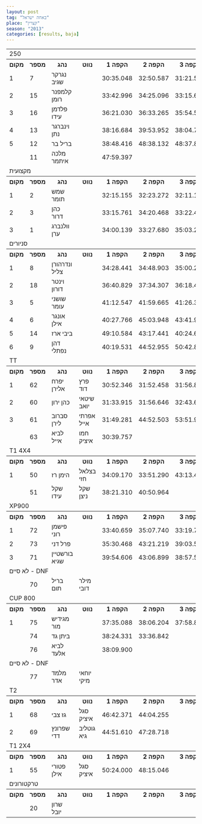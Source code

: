 ```yaml
---
layout: post
tag: "באחה ישראל"
place: "קצרין"
season: "2013"
categories: [results, baja]
---
```

<table class="line_color">
<tr>
    <td colspan="99" class="title_font">250</td>
</tr>
<tr class="rnkh_bkcolor">
    <th class="rnkh_font">מקום</th>
    <th class="rnkh_font">מספר</th>
    <th class="rnkh_font">נהג</th>
    <th class="rnkh_font">נווט</th>
    <th class="rnkh_font">הקפה 1</th>
    <th class="rnkh_font">הקפה 2</th>
    <th class="rnkh_font">הקפה 3</th>
    <th class="rnkh_font">זמן</th>
    <th class="rnkh_font">פער</th>
</tr>
<tr class="rnk_bkcolor">
    <td class="rnk_font">1</td>
    <td class="rnk_font">7</td>
    <td class="rnk_font">נגרקר שגיב</td>
    <td class="rnk_font"></td>
    <td class="rnk_font">30:35.048</td>
    <td class="rnk_font">32:50.587</td>
    <td class="rnk_font">31:21.597</td>
    <td class="rnk_font">01:34:47.232</td>
    <td class="rnk_font"></td>
</tr>
<tr class="rnk_bkcolor">
    <td class="rnk_font">2</td>
    <td class="rnk_font">15</td>
    <td class="rnk_font">קלמפנר רומן</td>
    <td class="rnk_font"></td>
    <td class="rnk_font">33:42.996</td>
    <td class="rnk_font">34:25.096</td>
    <td class="rnk_font">33:15.606</td>
    <td class="rnk_font">01:41:23.698</td>
    <td class="rnk_font">6:36.466</td>
</tr>
<tr class="rnk_bkcolor">
    <td class="rnk_font">3</td>
    <td class="rnk_font">16</td>
    <td class="rnk_font">פלדמן עידו</td>
    <td class="rnk_font"></td>
    <td class="rnk_font">36:21.030</td>
    <td class="rnk_font">36:33.265</td>
    <td class="rnk_font">35:54.533</td>
    <td class="rnk_font">01:48:48.828</td>
    <td class="rnk_font">14:01.596</td>
</tr>
<tr class="rnk_bkcolor">
    <td class="rnk_font">4</td>
    <td class="rnk_font">13</td>
    <td class="rnk_font">וינברגר נתן</td>
    <td class="rnk_font"></td>
    <td class="rnk_font">38:16.684</td>
    <td class="rnk_font">39:53.952</td>
    <td class="rnk_font">38:04.722</td>
    <td class="rnk_font">01:56:15.358</td>
    <td class="rnk_font">21:28.126</td>
</tr>
<tr class="rnk_bkcolor">
    <td class="rnk_font">5</td>
    <td class="rnk_font">12</td>
    <td class="rnk_font">בריל בר</td>
    <td class="rnk_font"></td>
    <td class="rnk_font">38:48.416</td>
    <td class="rnk_font">48:38.132</td>
    <td class="rnk_font">48:37.892</td>
    <td class="rnk_font">02:16:04.440</td>
    <td class="rnk_font">41:17.208</td>
</tr>
<tr class="rnk_bkcolor">
    <td class="rnk_font"></td>
    <td class="rnk_font">11</td>
    <td class="rnk_font">מלכה איתמר</td>
    <td class="rnk_font"></td>
    <td class="rnk_font">47:59.397</td>
    <td class="rnk_font"></td>
    <td class="rnk_font"></td>
    <td class="rnk_font"></td>
    <td class="rnk_font"></td>
</tr>
<tr>
    <td colspan="99" class="title_font">מקצועית</td>
</tr>
<tr class="rnkh_bkcolor">
    <th class="rnkh_font">מקום</th>
    <th class="rnkh_font">מספר</th>
    <th class="rnkh_font">נהג</th>
    <th class="rnkh_font">נווט</th>
    <th class="rnkh_font">הקפה 1</th>
    <th class="rnkh_font">הקפה 2</th>
    <th class="rnkh_font">הקפה 3</th>
    <th class="rnkh_font">זמן</th>
    <th class="rnkh_font">פער</th>
</tr>
<tr class="rnk_bkcolor">
    <td class="rnk_font">1</td>
    <td class="rnk_font">2</td>
    <td class="rnk_font">שמש תומר</td>
    <td class="rnk_font"></td>
    <td class="rnk_font">32:15.155</td>
    <td class="rnk_font">32:23.272</td>
    <td class="rnk_font">32:11.169</td>
    <td class="rnk_font">01:36:49.596</td>
    <td class="rnk_font"></td>
</tr>
<tr class="rnk_bkcolor">
    <td class="rnk_font">2</td>
    <td class="rnk_font">3</td>
    <td class="rnk_font">כהן דרור</td>
    <td class="rnk_font"></td>
    <td class="rnk_font">33:15.761</td>
    <td class="rnk_font">34:20.468</td>
    <td class="rnk_font">33:22.467</td>
    <td class="rnk_font">01:40:58.696</td>
    <td class="rnk_font">4:09.100</td>
</tr>
<tr class="rnk_bkcolor">
    <td class="rnk_font">3</td>
    <td class="rnk_font">1</td>
    <td class="rnk_font">וולנברג ערן</td>
    <td class="rnk_font"></td>
    <td class="rnk_font">34:00.139</td>
    <td class="rnk_font">33:27.680</td>
    <td class="rnk_font">35:03.254</td>
    <td class="rnk_font">01:42:31.073</td>
    <td class="rnk_font">5:41.477</td>
</tr>
<tr>
    <td colspan="99" class="title_font">סניורים</td>
</tr>
<tr class="rnkh_bkcolor">
    <th class="rnkh_font">מקום</th>
    <th class="rnkh_font">מספר</th>
    <th class="rnkh_font">נהג</th>
    <th class="rnkh_font">נווט</th>
    <th class="rnkh_font">הקפה 1</th>
    <th class="rnkh_font">הקפה 2</th>
    <th class="rnkh_font">הקפה 3</th>
    <th class="rnkh_font">זמן</th>
    <th class="rnkh_font">פער</th>
</tr>
<tr class="rnk_bkcolor">
    <td class="rnk_font">1</td>
    <td class="rnk_font">8</td>
    <td class="rnk_font">ונדרהורן צליל</td>
    <td class="rnk_font"></td>
    <td class="rnk_font">34:28.441</td>
    <td class="rnk_font">34:48.903</td>
    <td class="rnk_font">35:00.292</td>
    <td class="rnk_font">01:44:17.636</td>
    <td class="rnk_font"></td>
</tr>
<tr class="rnk_bkcolor">
    <td class="rnk_font">2</td>
    <td class="rnk_font">18</td>
    <td class="rnk_font">וינטר דורון</td>
    <td class="rnk_font"></td>
    <td class="rnk_font">36:40.829</td>
    <td class="rnk_font">37:34.307</td>
    <td class="rnk_font">36:18.491</td>
    <td class="rnk_font">01:50:33.627</td>
    <td class="rnk_font">6:15.991</td>
</tr>
<tr class="rnk_bkcolor">
    <td class="rnk_font">3</td>
    <td class="rnk_font">5</td>
    <td class="rnk_font">שושני עומר</td>
    <td class="rnk_font"></td>
    <td class="rnk_font">41:12.547</td>
    <td class="rnk_font">41:59.665</td>
    <td class="rnk_font">41:26.394</td>
    <td class="rnk_font">02:04:38.606</td>
    <td class="rnk_font">20:20.970</td>
</tr>
<tr class="rnk_bkcolor">
    <td class="rnk_font">4</td>
    <td class="rnk_font">6</td>
    <td class="rnk_font">אונגר אילן</td>
    <td class="rnk_font"></td>
    <td class="rnk_font">40:27.766</td>
    <td class="rnk_font">45:03.948</td>
    <td class="rnk_font">43:41.997</td>
    <td class="rnk_font">02:09:13.711</td>
    <td class="rnk_font">24:56.075</td>
</tr>
<tr class="rnk_bkcolor">
    <td class="rnk_font">5</td>
    <td class="rnk_font">14</td>
    <td class="rnk_font">ביבי ארז</td>
    <td class="rnk_font"></td>
    <td class="rnk_font">49:10.584</td>
    <td class="rnk_font">43:17.441</td>
    <td class="rnk_font">40:24.681</td>
    <td class="rnk_font">02:12:52.706</td>
    <td class="rnk_font">28:35.070</td>
</tr>
<tr class="rnk_bkcolor">
    <td class="rnk_font">6</td>
    <td class="rnk_font">9</td>
    <td class="rnk_font">דהן נפתלי</td>
    <td class="rnk_font"></td>
    <td class="rnk_font">40:19.531</td>
    <td class="rnk_font">44:52.955</td>
    <td class="rnk_font">50:42.847</td>
    <td class="rnk_font">02:15:55.333</td>
    <td class="rnk_font">31:37.697</td>
</tr>
<tr>
    <td colspan="99" class="title_font">TT</td>
</tr>
<tr class="rnkh_bkcolor">
    <th class="rnkh_font">מקום</th>
    <th class="rnkh_font">מספר</th>
    <th class="rnkh_font">נהג</th>
    <th class="rnkh_font">נווט</th>
    <th class="rnkh_font">הקפה 1</th>
    <th class="rnkh_font">הקפה 2</th>
    <th class="rnkh_font">הקפה 3</th>
    <th class="rnkh_font">זמן</th>
    <th class="rnkh_font">פער</th>
</tr>
<tr class="rnk_bkcolor">
    <td class="rnk_font">1</td>
    <td class="rnk_font">62</td>
    <td class="rnk_font">יפרח אלירן</td>
    <td class="rnk_font">פרץ דוד</td>
    <td class="rnk_font">30:52.346</td>
    <td class="rnk_font">31:52.458</td>
    <td class="rnk_font">31:56.806</td>
    <td class="rnk_font">01:34:41.610</td>
    <td class="rnk_font"></td>
</tr>
<tr class="rnk_bkcolor">
    <td class="rnk_font">2</td>
    <td class="rnk_font">60</td>
    <td class="rnk_font">כהן ירון</td>
    <td class="rnk_font">שיטאי יואב</td>
    <td class="rnk_font">31:33.915</td>
    <td class="rnk_font">31:56.646</td>
    <td class="rnk_font">32:43.608</td>
    <td class="rnk_font">01:36:14.169</td>
    <td class="rnk_font">1:32.559</td>
</tr>
<tr class="rnk_bkcolor">
    <td class="rnk_font">3</td>
    <td class="rnk_font">61</td>
    <td class="rnk_font">סברוב לירן</td>
    <td class="rnk_font">אפרתי אייל</td>
    <td class="rnk_font">31:49.281</td>
    <td class="rnk_font">44:52.503</td>
    <td class="rnk_font">53:51.908</td>
    <td class="rnk_font">02:10:33.692</td>
    <td class="rnk_font">35:52.082</td>
</tr>
<tr class="rnk_bkcolor">
    <td class="rnk_font"></td>
    <td class="rnk_font">63</td>
    <td class="rnk_font">לביא אייל</td>
    <td class="rnk_font">חמו איציק</td>
    <td class="rnk_font">30:39.757</td>
    <td class="rnk_font"></td>
    <td class="rnk_font"></td>
    <td class="rnk_font"></td>
    <td class="rnk_font"></td>
</tr>
<tr>
    <td colspan="99" class="title_font">T1 4X4</td>
</tr>
<tr class="rnkh_bkcolor">
    <th class="rnkh_font">מקום</th>
    <th class="rnkh_font">מספר</th>
    <th class="rnkh_font">נהג</th>
    <th class="rnkh_font">נווט</th>
    <th class="rnkh_font">הקפה 1</th>
    <th class="rnkh_font">הקפה 2</th>
    <th class="rnkh_font">הקפה 3</th>
    <th class="rnkh_font">זמן</th>
    <th class="rnkh_font">פער</th>
</tr>
<tr class="rnk_bkcolor">
    <td class="rnk_font">1</td>
    <td class="rnk_font">50</td>
    <td class="rnk_font">הימן רז</td>
    <td class="rnk_font">בצלאל חזי</td>
    <td class="rnk_font">34:09.170</td>
    <td class="rnk_font">33:51.290</td>
    <td class="rnk_font">43:13.470</td>
    <td class="rnk_font">01:51:13.930</td>
    <td class="rnk_font"></td>
</tr>
<tr class="rnk_bkcolor">
    <td class="rnk_font"></td>
    <td class="rnk_font">51</td>
    <td class="rnk_font">שקל עידו</td>
    <td class="rnk_font">שקל ניצן</td>
    <td class="rnk_font">38:21.310</td>
    <td class="rnk_font">40:50.964</td>
    <td class="rnk_font"></td>
    <td class="rnk_font"></td>
    <td class="rnk_font"></td>
</tr>
<tr>
    <td colspan="99" class="title_font">XP900</td>
</tr>
<tr class="rnkh_bkcolor">
    <th class="rnkh_font">מקום</th>
    <th class="rnkh_font">מספר</th>
    <th class="rnkh_font">נהג</th>
    <th class="rnkh_font">נווט</th>
    <th class="rnkh_font">הקפה 1</th>
    <th class="rnkh_font">הקפה 2</th>
    <th class="rnkh_font">הקפה 3</th>
    <th class="rnkh_font">זמן</th>
    <th class="rnkh_font">פער</th>
</tr>
<tr class="rnk_bkcolor">
    <td class="rnk_font">1</td>
    <td class="rnk_font">72</td>
    <td class="rnk_font">פישמן רוני</td>
    <td class="rnk_font"></td>
    <td class="rnk_font">33:40.659</td>
    <td class="rnk_font">35:07.740</td>
    <td class="rnk_font">33:19.776</td>
    <td class="rnk_font">01:42:08.175</td>
    <td class="rnk_font"></td>
</tr>
<tr class="rnk_bkcolor">
    <td class="rnk_font">2</td>
    <td class="rnk_font">73</td>
    <td class="rnk_font">פרל דני</td>
    <td class="rnk_font"></td>
    <td class="rnk_font">35:30.468</td>
    <td class="rnk_font">43:21.219</td>
    <td class="rnk_font">39:03.530</td>
    <td class="rnk_font">01:57:55.217</td>
    <td class="rnk_font">15:47.042</td>
</tr>
<tr class="rnk_bkcolor">
    <td class="rnk_font">3</td>
    <td class="rnk_font">71</td>
    <td class="rnk_font">בורשטיין שגיא</td>
    <td class="rnk_font"></td>
    <td class="rnk_font">39:54.606</td>
    <td class="rnk_font">43:06.899</td>
    <td class="rnk_font">38:57.530</td>
    <td class="rnk_font">02:01:59.035</td>
    <td class="rnk_font">19:50.860</td>
</tr>
<tr>
    <td colspan="99" class="subtitle_font">לא סיים - DNF</td>
</tr>
<tr class="rnk_bkcolor">
    <td class="rnk_font"></td>
    <td class="rnk_font">70</td>
    <td class="rnk_font">בריל תום</td>
    <td class="rnk_font">מילר דובי</td>
    <td class="rnk_font"></td>
    <td class="rnk_font"></td>
    <td class="rnk_font"></td>
    <td class="rnk_font"></td>
    <td class="rnk_font"></td>
</tr>
<tr>
    <td colspan="99" class="title_font">CUP 800</td>
</tr>
<tr class="rnkh_bkcolor">
    <th class="rnkh_font">מקום</th>
    <th class="rnkh_font">מספר</th>
    <th class="rnkh_font">נהג</th>
    <th class="rnkh_font">נווט</th>
    <th class="rnkh_font">הקפה 1</th>
    <th class="rnkh_font">הקפה 2</th>
    <th class="rnkh_font">הקפה 3</th>
    <th class="rnkh_font">זמן</th>
    <th class="rnkh_font">פער</th>
</tr>
<tr class="rnk_bkcolor">
    <td class="rnk_font">1</td>
    <td class="rnk_font">75</td>
    <td class="rnk_font">מגידיש מור</td>
    <td class="rnk_font"></td>
    <td class="rnk_font">37:35.088</td>
    <td class="rnk_font">38:06.204</td>
    <td class="rnk_font">37:58.810</td>
    <td class="rnk_font">1:53:40.102</td>
    <td class="rnk_font"></td>
</tr>
<tr class="rnk_bkcolor">
    <td class="rnk_font"></td>
    <td class="rnk_font">74</td>
    <td class="rnk_font">ביתן גד</td>
    <td class="rnk_font"></td>
    <td class="rnk_font">38:24.331</td>
    <td class="rnk_font">33:36.842</td>
    <td class="rnk_font"></td>
    <td class="rnk_font"></td>
    <td class="rnk_font"></td>
</tr>
<tr class="rnk_bkcolor">
    <td class="rnk_font"></td>
    <td class="rnk_font">76</td>
    <td class="rnk_font">לביא אלעד</td>
    <td class="rnk_font"></td>
    <td class="rnk_font">38:09.900</td>
    <td class="rnk_font"></td>
    <td class="rnk_font"></td>
    <td class="rnk_font"></td>
    <td class="rnk_font"></td>
</tr>
<tr>
    <td colspan="99" class="subtitle_font">לא סיים - DNF</td>
</tr>
<tr class="rnk_bkcolor">
    <td class="rnk_font"></td>
    <td class="rnk_font">77</td>
    <td class="rnk_font">מלמד אדר</td>
    <td class="rnk_font">יוחאי מיקי</td>
    <td class="rnk_font"></td>
    <td class="rnk_font"></td>
    <td class="rnk_font"></td>
    <td class="rnk_font"></td>
    <td class="rnk_font"></td>
</tr>
<tr>
    <td colspan="99" class="title_font">T2</td>
</tr>
<tr class="rnkh_bkcolor">
    <th class="rnkh_font">מקום</th>
    <th class="rnkh_font">מספר</th>
    <th class="rnkh_font">נהג</th>
    <th class="rnkh_font">נווט</th>
    <th class="rnkh_font">הקפה 1</th>
    <th class="rnkh_font">הקפה 2</th>
    <th class="rnkh_font">הקפה 3</th>
    <th class="rnkh_font">זמן</th>
    <th class="rnkh_font">פער</th>
</tr>
<tr class="rnk_bkcolor">
    <td class="rnk_font">1</td>
    <td class="rnk_font">68</td>
    <td class="rnk_font">גז צבי</td>
    <td class="rnk_font">סגל איציק</td>
    <td class="rnk_font">46:42.371</td>
    <td class="rnk_font">44:04.255</td>
    <td class="rnk_font"></td>
    <td class="rnk_font">1:30:46.626</td>
    <td class="rnk_font"></td>
</tr>
<tr class="rnk_bkcolor">
    <td class="rnk_font">2</td>
    <td class="rnk_font">69</td>
    <td class="rnk_font">שפרונץ דדי</td>
    <td class="rnk_font">גוטליב גיא</td>
    <td class="rnk_font">44:51.610</td>
    <td class="rnk_font">47:28.718</td>
    <td class="rnk_font"></td>
    <td class="rnk_font">1:32:20.328</td>
    <td class="rnk_font">1:33.702</td>
</tr>
<tr>
    <td colspan="99" class="title_font">T1 2X4</td>
</tr>
<tr class="rnkh_bkcolor">
    <th class="rnkh_font">מקום</th>
    <th class="rnkh_font">מספר</th>
    <th class="rnkh_font">נהג</th>
    <th class="rnkh_font">נווט</th>
    <th class="rnkh_font">הקפה 1</th>
    <th class="rnkh_font">הקפה 2</th>
    <th class="rnkh_font">הקפה 3</th>
    <th class="rnkh_font">זמן</th>
    <th class="rnkh_font">פער</th>
</tr>
<tr class="rnk_bkcolor">
    <td class="rnk_font">1</td>
    <td class="rnk_font">55</td>
    <td class="rnk_font">פטורי אילן</td>
    <td class="rnk_font">סגל איציק</td>
    <td class="rnk_font">50:24.000</td>
    <td class="rnk_font">48:15.046</td>
    <td class="rnk_font"></td>
    <td class="rnk_font">1:38:39.046</td>
    <td class="rnk_font"></td>
</tr>
<tr>
    <td colspan="99" class="title_font">טרקטורונים</td>
</tr>
<tr class="rnkh_bkcolor">
    <th class="rnkh_font">מקום</th>
    <th class="rnkh_font">מספר</th>
    <th class="rnkh_font">נהג</th>
    <th class="rnkh_font">נווט</th>
    <th class="rnkh_font">הקפה 1</th>
    <th class="rnkh_font">הקפה 2</th>
    <th class="rnkh_font">הקפה 3</th>
    <th class="rnkh_font">זמן</th>
    <th class="rnkh_font">פער</th>
</tr>
<tr class="rnk_bkcolor">
    <td class="rnk_font"></td>
    <td class="rnk_font">20</td>
    <td class="rnk_font">שרון יובל</td>
    <td class="rnk_font"></td>
    <td class="rnk_font"></td>
    <td class="rnk_font"></td>
    <td class="rnk_font"></td>
    <td class="rnk_font"></td>
    <td class="rnk_font"></td>
</tr>
</table>
